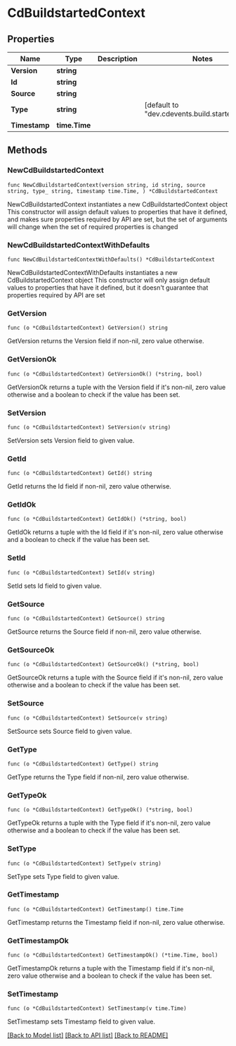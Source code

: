 # CdBuildstartedContext

## Properties

Name | Type | Description | Notes
------------ | ------------- | ------------- | -------------
**Version** | **string** |  | 
**Id** | **string** |  | 
**Source** | **string** |  | 
**Type** | **string** |  | [default to "dev.cdevents.build.started.0.1.1"]
**Timestamp** | **time.Time** |  | 

## Methods

### NewCdBuildstartedContext

`func NewCdBuildstartedContext(version string, id string, source string, type_ string, timestamp time.Time, ) *CdBuildstartedContext`

NewCdBuildstartedContext instantiates a new CdBuildstartedContext object
This constructor will assign default values to properties that have it defined,
and makes sure properties required by API are set, but the set of arguments
will change when the set of required properties is changed

### NewCdBuildstartedContextWithDefaults

`func NewCdBuildstartedContextWithDefaults() *CdBuildstartedContext`

NewCdBuildstartedContextWithDefaults instantiates a new CdBuildstartedContext object
This constructor will only assign default values to properties that have it defined,
but it doesn't guarantee that properties required by API are set

### GetVersion

`func (o *CdBuildstartedContext) GetVersion() string`

GetVersion returns the Version field if non-nil, zero value otherwise.

### GetVersionOk

`func (o *CdBuildstartedContext) GetVersionOk() (*string, bool)`

GetVersionOk returns a tuple with the Version field if it's non-nil, zero value otherwise
and a boolean to check if the value has been set.

### SetVersion

`func (o *CdBuildstartedContext) SetVersion(v string)`

SetVersion sets Version field to given value.


### GetId

`func (o *CdBuildstartedContext) GetId() string`

GetId returns the Id field if non-nil, zero value otherwise.

### GetIdOk

`func (o *CdBuildstartedContext) GetIdOk() (*string, bool)`

GetIdOk returns a tuple with the Id field if it's non-nil, zero value otherwise
and a boolean to check if the value has been set.

### SetId

`func (o *CdBuildstartedContext) SetId(v string)`

SetId sets Id field to given value.


### GetSource

`func (o *CdBuildstartedContext) GetSource() string`

GetSource returns the Source field if non-nil, zero value otherwise.

### GetSourceOk

`func (o *CdBuildstartedContext) GetSourceOk() (*string, bool)`

GetSourceOk returns a tuple with the Source field if it's non-nil, zero value otherwise
and a boolean to check if the value has been set.

### SetSource

`func (o *CdBuildstartedContext) SetSource(v string)`

SetSource sets Source field to given value.


### GetType

`func (o *CdBuildstartedContext) GetType() string`

GetType returns the Type field if non-nil, zero value otherwise.

### GetTypeOk

`func (o *CdBuildstartedContext) GetTypeOk() (*string, bool)`

GetTypeOk returns a tuple with the Type field if it's non-nil, zero value otherwise
and a boolean to check if the value has been set.

### SetType

`func (o *CdBuildstartedContext) SetType(v string)`

SetType sets Type field to given value.


### GetTimestamp

`func (o *CdBuildstartedContext) GetTimestamp() time.Time`

GetTimestamp returns the Timestamp field if non-nil, zero value otherwise.

### GetTimestampOk

`func (o *CdBuildstartedContext) GetTimestampOk() (*time.Time, bool)`

GetTimestampOk returns a tuple with the Timestamp field if it's non-nil, zero value otherwise
and a boolean to check if the value has been set.

### SetTimestamp

`func (o *CdBuildstartedContext) SetTimestamp(v time.Time)`

SetTimestamp sets Timestamp field to given value.



[[Back to Model list]](../README.md#documentation-for-models) [[Back to API list]](../README.md#documentation-for-api-endpoints) [[Back to README]](../README.md)


